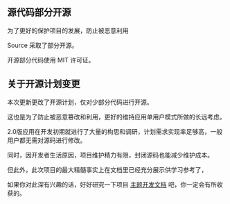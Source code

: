 

## 源代码部分开源

为了更好的保护项目的发展，防止被恶意利用

Source 采取了部分开源。

开源部分代码使用 MIT 许可证。


## 关于开源计划变更

本次更新更改了开源计划，仅对少部分代码进行开源。

这也是为了防止被恶意篡改和利用，更好的维持应用单用户模式所做的长远考虑。

2.0版应用在开发初期就进行了大量的构思和调研，计划需求实现率足够高，一般用户都无需对源码进行修改。

同时，因开发者生活原因，项目维护精力有限，封闭源码也能减少维护成本。

但此外，此次项目的最大精髓事实上在文档里已经充分展示供学习参考了，

如果你对此深有兴趣的话，好好研究一下项目 [主题开发文档](https://lozyue.github.io/AnimeSearcherUI/) 吧，你一定会有所收获的。 
